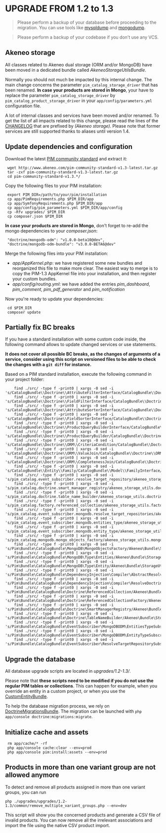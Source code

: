 # UPGRADE FROM 1.2 to 1.3

> Please perform a backup of your database before proceeding to the migration. You can use tools like  [mysqldump](http://dev.mysql.com/doc/refman/5.1/en/mysqldump.html) and [mongodump](http://docs.mongodb.org/manual/reference/program/mongodump/).

> Please perform a backup of your codebase if you don't use any VCS.

## Akeneo storage

All classes related to Akeneo dual storage (ORM and/or MongoDB) have been moved in a dedicated bundle called *AkeneoStorageUtilsBundle*.

Normally you should not much be impacted by this internal change. The main change concerns the parameter `pim_catalog_storage_driver` that has been renamed. 
**In case your products are stored in Mongo**,  your have to replace the parameter `pim_catalog_storage_driver` by `pim_catalog_product_storage_driver` in your `app/config/parameters.yml` configuration file.

A lot of internal classes and services have been moved and/or renamed. To get the list of all impacts related to this change, please read the lines of the [CHANGELOG](https://github.com/akeneo/pim-community-standard/blob/master/CHANGELOG.md) that are prefixed by *(Akeneo storage)*.
Please note that former services are still supported thanks to aliases until version 1.4.

## Update dependencies and configuration

Download the latest [PIM community standard](http://www.akeneo.com/pim-community-standard.tar.gz) and extract it:

```
 wget http://www.akeneo.com/pim-community-standard-v1.3-latest.tar.gz
 tar -zxf pim-community-standard-v1.3-latest.tar.gz
 cd pim-community-standard-v1.3.*/
```

Copy the following files to your PIM installation:

``` 
 export PIM_DIR=/path/to/your/pim/installation
 cp app/PimRequirements.php $PIM_DIR/app
 cp app/SymfonyRequirements.php $PIM_DIR/app
 cp app/config/pim_parameters.yml $PIM_DIR/app/config
 cp -Rfv upgrades/ $PIM_DIR
 cp composer.json $PIM_DIR
```

**In case your products are stored in Mongo**, don't forget to re-add the mongo dependencies to your *composer.json*:

```
 "doctrine/mongodb-odm": "v1.0.0-beta10@dev",
 "doctrine/mongodb-odm-bundle": "v3.0.0-BETA6@dev"
```

Merge the following files into your PIM installation:
 - *app/AppKernel.php*: we have registered some new bundles and reorganized this file to make more clear. The easiest way to merge is to copy the PIM-1.3 AppKernel file into your installation, and then register your custom bundles.
 - *app/config/routing.yml*: we have added the entries *pim_dashboard*, *pim_comment*, *pim_pdf_generator* and *pim_notification* 

Now you're ready to update your dependencies:

```
 cd $PIM_DIR
 composer update
```

## Partially fix BC breaks

If you have a standard installation with some custom code inside, the following command allows to update changed services or use statements.

**It does not cover all possible BC breaks, as the changes of arguments of a service, consider using this script on versioned files to be able to check the changes with a `git diff` for instance.**

Based on a PIM standard installation, execute the following command in your project folder:

```
    find ./src/ -type f -print0 | xargs -0 sed -i 's/CatalogBundle\\Doctrine\\AttributeFilterInterface/CatalogBundle\\Doctrine\\Query\\AttributeFilterInterface/g'
    find ./src/ -type f -print0 | xargs -0 sed -i 's/CatalogBundle\\Doctrine\\FieldFilterInterface/CatalogBundle\\Doctrine\\Query\\FieldFilterInterface/g'
    find ./src/ -type f -print0 | xargs -0 sed -i 's/CatalogBundle\\Doctrine\\AttributeSorterInterface/CatalogBundle\\Doctrine\\Query\\AttributeSorterInterface/g'
    find ./src/ -type f -print0 | xargs -0 sed -i 's/CatalogBundle\\Doctrine\\FieldSorterInterface/CatalogBundle\\Doctrine\\Query\\FieldSorterInterface/g'
    find ./src/ -type f -print0 | xargs -0 sed -i 's/CatalogBundle\\Doctrine\\ProductQueryBuilderInterface/CatalogBundle\\Doctrine\\Query\\ProductQueryBuilderInterface/g'
    find ./src/ -type f -print0 | xargs -0 sed -i 's/CatalogBundle\\Doctrine\\ProductQueryBuilder/CatalogBundle\\Doctrine\\Query\\ProductQueryBuilder/g'
    find ./src/ -type f -print0 | xargs -0 sed -i 's/CatalogBundle\\Doctrine\\ORM\\CriteriaCondition/CatalogBundle\\Doctrine\\ORM\\Condition\\CriteriaCondition/g'
    find ./src/ -type f -print0 | xargs -0 sed -i 's/CatalogBundle\\Doctrine\\ORM\\ValueJoin/CatalogBundle\\Doctrine\\ORM\\Join\\ValueJoin/g'
    find ./src/ -type f -print0 | xargs -0 sed -i 's/CatalogBundle\\Doctrine\\ORM\\CompletenessJoin/CatalogBundle\\Doctrine\\ORM\\Join\\CompletenessJoin/g'
    find ./src/ -type f -print0 | xargs -0 sed -i 's/CatalogBundle\\Entity\\Family/CatalogBundle\\Model\\FamilyInterface/g'
    find ./src/ -type f -print0 | xargs -0 sed -i 's/pim_catalog.event_subscriber.resolve_target_repository/akeneo_storage_utils.event_subscriber.resolve_target_repository/g'
    find ./src/ -type f -print0 | xargs -0 sed -i 's/pim_catalog.doctrine.smart_manager_registry/akeneo_storage_utils.doctrine.smart_manager_registry/g'
    find ./src/ -type f -print0 | xargs -0 sed -i 's/pim_catalog.doctrine.table_name_builder/akeneo_storage_utils.doctrine.table_name_builder/g'
    find ./src/ -type f -print0 | xargs -0 sed -i 's/pim_catalog.factory.referenced_collection/akeneo_storage_utils.factory.referenced_collection/g'
    find ./src/ -type f -print0 | xargs -0 sed -i 's/pim_catalog.event_subscriber.mongodb.resolve_target_repositories/akeneo_storage_utils.event_subscriber.mongodb.resolve_target_repository/g'
    find ./src/ -type f -print0 | xargs -0 sed -i 's/pim_catalog.event_subscriber.mongodb.entities_type/akeneo_storage_utils.event_subscriber.mongodb.entities_type/g'
    find ./src/ -type f -print0 | xargs -0 sed -i 's/pim_catalog.event_subscriber.mongodb.entity_type/akeneo_storage_utils.event_subscriber.mongodb.entity_type/g'
    find ./src/ -type f -print0 | xargs -0 sed -i 's/pim_catalog.mongodb.mongo_objects_factory/akeneo_storage_utils.mongodb.mongo_objects_factory/g'    
    find ./src/ -type f -print0 | xargs -0 sed -i 's/Pim\Bundle\CatalogBundle\MongoDB\MongoObjectsFactory/Akeneo\Bundle\StorageUtilsBundle\MongoDB\MongoObjectsFactory/g'
    find ./src/ -type f -print0 | xargs -0 sed -i 's/Pim\Bundle\CatalogBundle\MongoDB\Type\Entities/Akeneo\Bundle\StorageUtilsBundle\MongoDB\Type\Entities/g'
    find ./src/ -type f -print0 | xargs -0 sed -i 's/Pim\Bundle\CatalogBundle\MongoDB\Type\Entity/Akeneo\Bundle\StorageUtilsBundle\MongoDB\Type\Entity/g'
    find ./src/ -type f -print0 | xargs -0 sed -i 's/Pim\Bundle\CatalogBundle\DependencyInjection\Compiler\AbstractResolveDoctrineTargetModelsPass/Akeneo\Bundle\StorageUtilsBundle\DependencyInjection\Compiler\AbstractResolveDoctrineTargetModelPass/g'
    find ./src/ -type f -print0 | xargs -0 sed -i 's/Pim\Bundle\CatalogBundle\DependencyInjection\Compiler\ResolveDoctrineTargetRepositoriesPass/Akeneo\Bundle\StorageUtilsBundle\DependencyInjection\Compiler\ResolveDoctrineTargetRepositoryPass/g'
    find ./src/ -type f -print0 | xargs -0 sed -i 's/Pim\Bundle\CatalogBundle\Doctrine\ReferencedCollection/Akeneo\Bundle\StorageUtilsBundle\Doctrine\ReferencedCollection/g'
    find ./src/ -type f -print0 | xargs -0 sed -i 's/Pim\Bundle\CatalogBundle\Doctrine\ReferencedCollectionFactory/Akeneo\Bundle\StorageUtilsBundle\Doctrine\ReferencedCollectionFactory/g'
    find ./src/ -type f -print0 | xargs -0 sed -i 's/Pim\Bundle\CatalogBundle\Doctrine\SmartManagerRegistry/Akeneo\Bundle\StorageUtilsBundle\Doctrine\SmartManagerRegistry/g'
    find ./src/ -type f -print0 | xargs -0 sed -i 's/Pim\Bundle\CatalogBundle\Doctrine\TableNameBuilder/Akeneo\Bundle\StorageUtilsBundle\Doctrine\TableNameBuilder/g'
    find ./src/ -type f -print0 | xargs -0 sed -i 's/Pim\Bundle\CatalogBundle\EventSubscriber\MongoDBODM\EntitiesTypeSubscriber/Akeneo\Bundle\StorageUtilsBundle\EventSubscriber\MongoDBODM\EntitiesTypeSubscriber/g'
    find ./src/ -type f -print0 | xargs -0 sed -i 's/Pim\Bundle\CatalogBundle\EventSubscriber\MongoDBODM\EntityTypeSubscriber/Akeneo\Bundle\StorageUtilsBundle\EventSubscriber\MongoDBODM\EntityTypeSubscriber/g'
    find ./src/ -type f -print0 | xargs -0 sed -i 's/Pim\Bundle\CatalogBundle\EventSubscriber\ResolveTargetRepositorySubscriber/Akeneo\Bundle\StorageUtilsBundle\EventSubscriber\ResolveTargetRepositorySubscriber/g'

```

## Upgrade the database

All database upgrade scripts are located in *upgrades/1.2-1.3/*. 

Please  note that **these scripts need to be modified if you do not use the regular PIM tables or collections**. This can happen for example, when you override an entity in a custom project, or when you use the [CustomEntityBundle](https://github.com/akeneo/CustomEntityBundle).
 
To help the database migration process, we rely on [DoctrineMigrationsBundle](http://symfony.com/fr/doc/current/bundles/DoctrineMigrationsBundle/index.html). The migration can be launched with `php app/console doctrine:migrations:migrate`.

## Initialize cache and assets

```
 rm app/cache/* -rf
 php app/console cache:clear --env=prod
 php app/console pim:install:assets --env=prod
```

## Products in more than one variant group are not allowed anymore

To detect and remove all products assigned in more than one variant groups, you can run

    php ./upgrades/upgrades/1.2-1.3/common/remove_multiple_variant_groups.php --env=dev

This script will show you the concerned products and generate a CSV file of invalid products.
You can now remove all the irrelevant associations and import the file using the native CSV product import.
